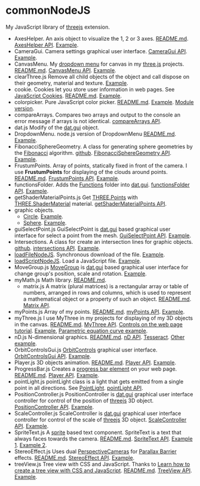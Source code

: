 ﻿# commonNodeJS
My JavaScript library of [threejs](https://threejs.org/) extension.

* AxesHelper. An axis object to visualize the 1, 2 or 3 axes.
[README.md](https://github.com/anhr/commonNodeJS/tree/master/AxesHelper).
[AxesHelper API](https://raw.githack.com/anhr/commonNodeJS/master/AxesHelper/jsdoc/index.html).
[Example](https://raw.githack.com/anhr/commonNodeJS/master/AxesHelper/Examples/index.html).
* CameraGui. Camera settings graphical user interface.
[CameraGui API](https://raw.githack.com/anhr/commonNodeJS/master/jsdoc/CameraGui/index.html).
[Example](https://raw.githack.com/anhr/commonNodeJS/master/player/Examples/index.html).
* CanvasMenu. My [dropdown menu](https://github.com/anhr/commonNodeJS/tree/master/DropdownMenu) for canvas in my [three.js](https://threejs.org/) projects.
[README.md](https://github.com/anhr/commonNodeJS/tree/master/canvasMenu).
[CanvasMenu API](https://raw.githack.com/anhr/commonNodeJS/master/canvasMenu/jsdoc/index.html).
[Example](https://raw.githack.com/anhr/commonNodeJS/master/canvasMenu/Examples/html/index.html).
* clearThree.js Remove all child objects of the object and call dispose on their geometry, material and texture.
[Example](https://raw.githack.com/anhr/commonNodeJS/master/myThree/Examples/html/index.html).
* cookie. Cookies let you store user information in web pages. See [JavaScript Cookies](https://www.w3schools.com/js/js_cookies.asp).
[README.md](https://github.com/anhr/commonNodeJS/tree/master/cookieNodeJS).
[Example](https://raw.githack.com/anhr/commonNodeJS/master/cookieNodeJS/Examples/index.html).
* colorpicker. Pure JavaScript color picker.
[README.md](https://github.com/anhr/commonNodeJS/tree/master/colorpicker).
[Example](https://raw.githack.com/anhr/commonNodeJS/master/colorpicker/Example/index.html). [Module version](https://raw.githack.com/anhr/ColorPicker/master/Example/modular.html).
* compareArrays. Compares two arrays and output to the console an error message if arrays is not identical.
[compareArrays API](https://raw.githack.com/anhr/commonNodeJS/master/jsdoc/compareArrays/index.html).
* dat.js Modify of the [dat.gui](https://github.com/dataarts/dat.gui) object.
* DropdownMenu. node.js version of DropdownMenu
[README.md](https://github.com/anhr/commonNodeJS/tree/master/DropdownMenu).
[Example](https://raw.githack.com/anhr/commonNodeJS/master/DropdownMenu/Examples/html/index.html).
* FibonacciSphereGeometry. A class for generating sphere geometries by the [Fibonacci](https://en.wikipedia.org/wiki/Fibonacci_number) algorithm.
[github](../../tree/master/FibonacciSphere).
[FibonacciSphereGeometry API](https://raw.githack.com/anhr/commonNodeJS/master/FibonacciSphere/jsdoc/index.html).
[Example](https://raw.githack.com/anhr/commonNodeJS/master/FibonacciSphere/Examples/index.html).
* FrustumPoints. Array of points, statically fixed in front of the camera.
I use <b>FrustumPoints</b> for displaying of the clouds around points.
[README.md](../../tree/master/frustumPoints).
[FrustumPoints API](https://raw.githack.com/anhr/commonNodeJS/master/frustumPoints/jsdoc/index.html).
[Example](https://raw.githack.com/anhr/commonNodeJS/master/frustumPoints/Examples/index.html).
* functionsFolder. Adds the [Functions](https://developer.mozilla.org/en-US/docs/Web/JavaScript/Reference/Global_Objects/Function) folder into [dat.gui](https://github.com/anhr/dat.gui).
[functionsFolder API](https://raw.githack.com/anhr/commonNodeJS/master/jsdoc/functionsFolder/index.html).
[Example](https://raw.githack.com/anhr/commonNodeJS/master/player/Examples/index.html).
* getShaderMaterialPoints.js Get [THREE.Points](https://threejs.org/docs/index.html?q=Poin#api/en/objects/Points) with [THREE.ShaderMaterial](https://threejs.org/docs/index.html#api/en/materials/ShaderMaterial) material.
[getShaderMaterialPoints API](https://raw.githack.com/anhr/commonNodeJS/master/getShaderMaterialPoints/jsdoc/index.html).
* graphic objects.
	* [Circle](https://github.com/anhr/commonNodeJS/blob/master/graphicObjects/circle.md).
[Example](https://raw.githack.com/anhr/commonNodeJS/master/graphicObjects/Examples/circle.html).
	* [Sphere](https://github.com/anhr/commonNodeJS/blob/master/graphicObjects/sphere.md).
[Example](https://raw.githack.com/anhr/commonNodeJS/master/graphicObjects/Examples/sphere.html).
* guiSelectPoint.js GuiSelectPoint is [dat.gui](https://github.com/dataarts/dat.gui) based graphical user interface for select a point from the mesh.
[GuiSelectPoint API](https://raw.githack.com/anhr/commonNodeJS/master/guiSelectPoint/jsdoc/index.html).
[Example](https://raw.githack.com/anhr/commonNodeJS/master/AxesHelper/Examples/index.html).
* Intersections. A class for create an intersection lines for graphic objects.
[github](../../tree/master/intersections).
[intersections API](https://raw.githack.com/anhr/commonNodeJS/master/intersections/jsdoc/index.html).
[Example](https://raw.githack.com/anhr/commonNodeJS/master/intersections/Examples/index.html).
* [loadFileNodeJS](https://github.com/anhr/commonNodeJS/tree/master/loadFileNodeJS). Synchronous download of the file.
[Example](https://raw.githack.com/anhr/loadFileNodeJS/master/).
* [loadScriptNodeJS](https://github.com/anhr/commonNodeJS/tree/master/loadScriptNodeJS). Load a JavaScript file.
[Example](https://raw.githack.com/anhr/loadScriptNodeJS/master/index.html).
* MoveGroup.js [MoveGroup](https://github.com/anhr/commonNodeJS/blob/master/MoveGroupGui.js) is [dat.gui](https://github.com/dataarts/dat.gui) based graphical user interface for change group's position, scale and rotation.
[Example](https://raw.githack.com/anhr/commonNodeJS/master/AxesHelper/Examples/index.html).
* myMath.js Math library.
[README.md](https://github.com/anhr/commonNodeJS/tree/master/myMath).
	* matrix.js A matrix (plural matrices) is a rectangular array or table of numbers, arranged in rows and columns, which is used to represent a mathematical object or a property of such an object.
[README.md](https://github.com/anhr/commonNodeJS/tree/master/myMath/matrix).
[Matrix API](https://raw.githack.com/anhr/commonNodeJS/master/myMath/matrix/jsdoc/index.html).
* myPoints.js Array of my points.
[README.md](https://github.com/anhr/commonNodeJS/tree/master/myPoints).
[myPoints API](https://raw.githack.com/anhr/commonNodeJS/master/myPoints/jsdoc/index.html).
[Example](https://raw.githack.com/anhr/commonNodeJS/master/myPoints/Examples/index.html).
* myThree.js I use MyThree in my projects for displaying of my 3D objects in the canvas.
[README.md](https://github.com/anhr/commonNodeJS/tree/master/myThree).
[MyThree API](https://raw.githack.com/anhr/commonNodeJS/master/myThree/jsdoc/index.html).
[Controls on the web page tutorial](https://raw.githack.com/anhr/commonNodeJS/master/myThree/jsdoc/tutorial-WebPageControls.html).
[Example](https://raw.githack.com/anhr/commonNodeJS/master/myThree/Examples/html/index.html), [Parametric equation curve example](https://raw.githack.com/anhr/commonNodeJS/master/myThree/Examples/html/curve.html).
* nD.js N-dimensional graphics.
[README.md](https://github.com/anhr/commonNodeJS/tree/master/nD).
[nD API](https://raw.githack.com/anhr/commonNodeJS/master/nD/jsdoc/index.html).
[Tesseract](https://raw.githack.com/anhr/commonNodeJS/master/nD/Examples/tesseract.html).
[Other example](https://raw.githack.com/anhr/commonNodeJS/master/nD/Examples/index.html).
* OrbitControlsGui.js [OrbitControls](https://threejs.org/docs/index.html#examples/en/controls/OrbitControls) graphical user interface.
[OrbitControlsGui API](https://raw.githack.com/anhr/commonNodeJS/master/OrbitControls/jsdoc/index.html).
[Example](https://raw.githack.com/anhr/commonNodeJS/master/myThree/Examples/html/index.html).
* Player.js 3D objects animation.
[README.md](https://github.com/anhr/commonNodeJS/tree/master/player).
[Player API](https://raw.githack.com/anhr/commonNodeJS/master/player/jsdoc/index.html).
[Example](https://raw.githack.com/anhr/commonNodeJS/master/player/Examples/index.html).
* ProgressBar.js Creates a [progress bar element](https://developer.mozilla.org/en-US/docs/Web/HTML/Element/input/range) on your web page.
[README.md](https://github.com/anhr/commonNodeJS/tree/master/ProgressBar).
[Player API](https://raw.githack.com/anhr/commonNodeJS/master/ProgressBar/jsdoc/index.html).
[Example](https://raw.githack.com/anhr/commonNodeJS/master/intersections/Examples/index.html).
* pointLight.js pointLight class is a light that gets emitted from a single point in all directions. See [PointLight](https://threejs.org/docs/index.html?q=pointLight#api/en/lights/PointLight).
[pointLight API](https://raw.githack.com/anhr/commonNodeJS/master/jsdoc/pointLight/index.html).
* PositionController.js PositionController is [dat.gui](https://github.com/dataarts/dat.gui) graphical user interface controller
for control of the position of [threejs](https://github.com/anhr/three.js) 3D object.
[PositionController API](https://raw.githack.com/anhr/commonNodeJS/master/jsdoc/PositionController/index.html).
[Example](https://raw.githack.com/anhr/commonNodeJS/master/myThree/Examples/html/index.html).
* ScaleController.js ScaleController is [dat.gui](https://github.com/dataarts/dat.gui) graphical user interface controller
for control of the scale of [threejs](https://github.com/anhr/three.js) 3D object.
[ScaleController API](https://raw.githack.com/anhr/commonNodeJS/master/jsdoc/ScaleController/index.html).
[Example](https://raw.githack.com/anhr/commonNodeJS/master/myThree/Examples/html/index.html).
* SpriteText.js A [sprite](https://threejs.org/docs/index.html#api/en/objects/Sprite) based text component. SpriteText is a text that always faces towards the camera.
[README.md](https://github.com/anhr/commonNodeJS/blob/master/SpriteText/README.md).
[SpriteText API](https://raw.githack.com/anhr/commonNodeJS/master/SpriteText/jsdoc/index.html).
[Example 1](https://raw.githack.com/anhr/commonNodeJS/master/SpriteText/Examples/SpriteText.html).
[Example 2](https://raw.githack.com/anhr/commonNodeJS/master/SpriteText/Examples/SpriteTextGui.html).
* StereoEffect.js Uses dual [PerspectiveCameras](https://threejs.org/docs/index.html?q=PerspectiveCamera#api/en/cameras/PerspectiveCamera) for [Parallax Barrier](https://en.wikipedia.org/wiki/Parallax_barrier) effects.
[README.md](https://github.com/anhr/commonNodeJS/blob/master/StereoEffect/README.md).
[StereoEffect API](https://raw.githack.com/anhr/commonNodeJS/master/StereoEffect/jsdoc/index.html).
[Example](https://raw.githack.com/anhr/commonNodeJS/master/StereoEffect/Examples/).
* treeView.js Tree view with CSS and JavaScript. Thanks to [Learn how to create a tree view with CSS and JavaScript](https://www.w3schools.com/howto/howto_js_treeview.asp).
[README.md](https://github.com/anhr/commonNodeJS/blob/master/treeView/README.md).
[TreeView API](https://raw.githack.com/anhr/commonNodeJS/master/treeView/jsdoc/index.html).
[Example](https://raw.githack.com/anhr/commonNodeJS/master/treeView/Examples/).
